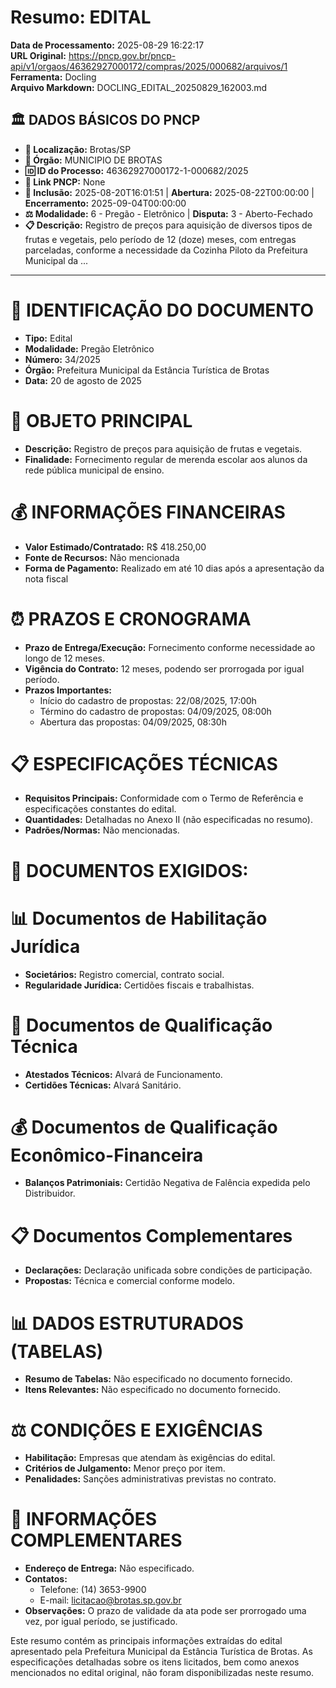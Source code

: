 # Resumo: EDITAL

**Data de Processamento:** 2025-08-29 16:22:17  
**URL Original:** https://pncp.gov.br/pncp-api/v1/orgaos/46362927000172/compras/2025/000682/arquivos/1  
**Ferramenta:** Docling  
**Arquivo Markdown:** DOCLING_EDITAL_20250829_162003.md  

## 🏛️ DADOS BÁSICOS DO PNCP
- **📍 Localização:** Brotas/SP
- **🏢 Órgão:** MUNICIPIO DE BROTAS
- **🆔 ID do Processo:** 46362927000172-1-000682/2025
- **🔗 Link PNCP:** None
- **📅 Inclusão:** 2025-08-20T16:01:51 | **Abertura:** 2025-08-22T00:00:00 | **Encerramento:** 2025-09-04T00:00:00
- **⚖️ Modalidade:** 6 - Pregão - Eletrônico | **Disputa:** 3 - Aberto-Fechado
- **📋 Descrição:** Registro de preços para aquisição de diversos tipos de frutas e vegetais, pelo período de 12 (doze) meses, com entregas parceladas, conforme a necessidade da Cozinha Piloto da Prefeitura Municipal da ...

---

# 📄 IDENTIFICAÇÃO DO DOCUMENTO
- **Tipo:** Edital
- **Modalidade:** Pregão Eletrônico
- **Número:** 34/2025
- **Órgão:** Prefeitura Municipal da Estância Turística de Brotas
- **Data:** 20 de agosto de 2025

# 🎯 OBJETO PRINCIPAL
- **Descrição:** Registro de preços para aquisição de frutas e vegetais.
- **Finalidade:** Fornecimento regular de merenda escolar aos alunos da rede pública municipal de ensino.

# 💰 INFORMAÇÕES FINANCEIRAS
- **Valor Estimado/Contratado:** R$ 418.250,00
- **Fonte de Recursos:** Não mencionada
- **Forma de Pagamento:** Realizado em até 10 dias após a apresentação da nota fiscal

# ⏰ PRAZOS E CRONOGRAMA
- **Prazo de Entrega/Execução:** Fornecimento conforme necessidade ao longo de 12 meses.
- **Vigência do Contrato:** 12 meses, podendo ser prorrogada por igual período.
- **Prazos Importantes:**
  - Início do cadastro de propostas: 22/08/2025, 17:00h
  - Término do cadastro de propostas: 04/09/2025, 08:00h
  - Abertura das propostas: 04/09/2025, 08:30h

# 📋 ESPECIFICAÇÕES TÉCNICAS
- **Requisitos Principais:** Conformidade com o Termo de Referência e especificações constantes do edital.
- **Quantidades:** Detalhadas no Anexo II (não especificadas no resumo).
- **Padrões/Normas:** Não mencionadas.

# 📑 DOCUMENTOS EXIGIDOS:

# 📊 Documentos de Habilitação Jurídica
- **Societários:** Registro comercial, contrato social.
- **Regularidade Jurídica:** Certidões fiscais e trabalhistas.

# 💼 Documentos de Qualificação Técnica
- **Atestados Técnicos:** Alvará de Funcionamento.
- **Certidões Técnicas:** Alvará Sanitário.

# 💰 Documentos de Qualificação Econômico-Financeira
- **Balanços Patrimoniais:** Certidão Negativa de Falência expedida pelo Distribuidor.

# 📋 Documentos Complementares
- **Declarações:** Declaração unificada sobre condições de participação.
- **Propostas:** Técnica e comercial conforme modelo.
 
# 📊 DADOS ESTRUTURADOS (TABELAS)
- **Resumo de Tabelas:** Não especificado no documento fornecido.
- **Itens Relevantes:** Não especificado no documento fornecido.

# ⚖️ CONDIÇÕES E EXIGÊNCIAS
- **Habilitação:** Empresas que atendam às exigências do edital.
- **Critérios de Julgamento:** Menor preço por item.
- **Penalidades:** Sanções administrativas previstas no contrato.

# 📍 INFORMAÇÕES COMPLEMENTARES
- **Endereço de Entrega:** Não especificado.
- **Contatos:**
  - Telefone: (14) 3653-9900
  - E-mail: licitacao@brotas.sp.gov.br
- **Observações:** O prazo de validade da ata pode ser prorrogado uma vez, por igual período, se justificado. 

Este resumo contém as principais informações extraídas do edital apresentado pela Prefeitura Municipal da Estância Turística de Brotas. As especificações detalhadas sobre os itens licitados, bem como anexos mencionados no edital original, não foram disponibilizadas neste resumo.